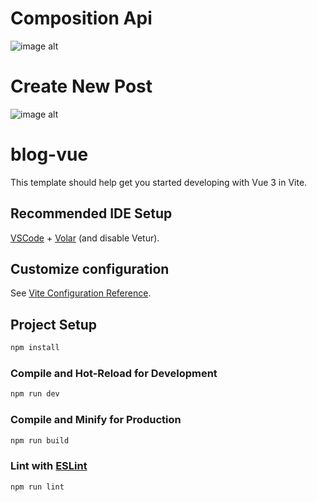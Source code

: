 # Composition Api
![image alt](https://github.com/jeekian11/VueJs-Composition-Act4/blob/43b2fad8a3c1ae386fdce2a633d0f2f0ea6ef346/Screenshot%202025-09-03%20132424.png)

# Create New Post
![image alt](https://github.com/jeekian11/VueJs-Composition-Act4/blob/9a71696bd67221ed916e9a49453c06e1db10bb0d/Screenshot%202025-09-10%20210339.png)


# blog-vue
This template should help get you started developing with Vue 3 in Vite.

## Recommended IDE Setup

[VSCode](https://code.visualstudio.com/) + [Volar](https://marketplace.visualstudio.com/items?itemName=Vue.volar) (and disable Vetur).

## Customize configuration

See [Vite Configuration Reference](https://vite.dev/config/).

## Project Setup

```sh
npm install
```

### Compile and Hot-Reload for Development

```sh
npm run dev
```

### Compile and Minify for Production

```sh
npm run build
```

### Lint with [ESLint](https://eslint.org/)

```sh
npm run lint
```

